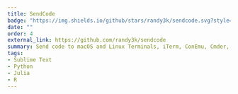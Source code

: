 ```yaml
---
title: SendCode
badge: "https://img.shields.io/github/stars/randy3k/sendcode.svg?style=social&label=Star"
date: ""
order: 4
external_link: https://github.com/randy3k/sendcode
summary: Send code to macOS and Linux Terminals, iTerm, ConEmu, Cmder, Tmux, Terminus; R (RStudio), Julia, IPython.
tags:
- Sublime Text
- Python
- Julia
- R
---
```

